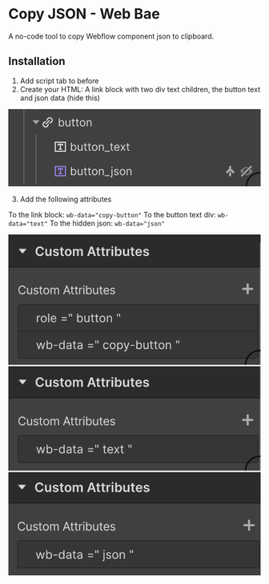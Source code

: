 # Copy JSON - Web Bae

A no-code tool to copy Webflow component json to clipboard.

## Installation

1. Add script tab to before </body>
2. Create your HTML: A link block with two div text children, the button text and json data (hide this)

![html structure](assets/html.png)

3. Add the following attributes

To the link block: `wb-data="copy-button"`
To the button text div: `wb-data="text"`
To the hidden json: `wb-data="json"`

![button attr](assets/button-attr.png)
![text attr](assets/text-attr.png)
![json attr](assets/json-attr.png)
